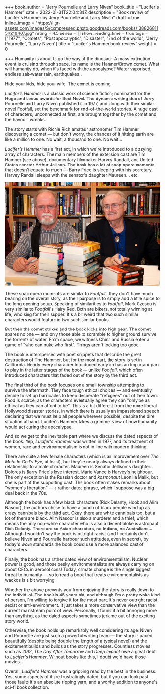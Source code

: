 +++
book_author = "Jerry Pournelle and Larry Niven"
book_title = "Lucifer's Hammer"
date = 2022-01-31T22:04:34Z
description = "Book review of Lucifer's Hammer by Jerry Pournelle and Larry Niven"
draft = true
inline_image = "https://i.gr-assets.com/images/S/compressed.photo.goodreads.com/books/1388268115l/218467.jpg"
rating = 4.5
series = []
show_reading_time = true
tags = ["1977", "Comets", "Post apocalyptic", "Disaster", "End of the world", "Jerry Pournelle", "Larry Niven"]
title = "Lucifer's Hammer book review"
weight = 0

+++
Humanity is about to go the way of the dinosaur. A mass extinction event is cruising through space. Its name is the Hamner/Brown comet. What will humanity do, when it's faced with the apocalypse? Water vaporised, endless salt-water rain, earthquakes...

Hide your kids, hide your wife. The comet is coming.

<!--more-->

_Lucifer’s Hammer_ is a classic work of science fiction; nominated for the Hugo and Locus awards for Best Novel. The dynamic writing duo of Jerry Pournelle and Larry Niven published it in 1977, and along with their similar novel Footfall, set the benchmark for end-of-the-world stories. A huge cast of characters, unconnected at first, are brought together by the comet and the havoc it wreaks.

The story starts with Richie Rich amateur astronomer Tim Hamner discovering a comet — but don't worry, the chances of it hitting earth are like a million to one. No wait, a thousand to one. No wait...

_Lucifer’s Hammer_ has a first act, in which we're introduced to a dizzying array of characters. The main members of the extension cast are Tim Hamner (see above), documentary filmmaker Harvey Randall, and United States senator Arthur Jellison. The book has a lot of soap opera moments that doesn't equate to much — Barry Price is sleeping with his secretary, Harvey Randall sleeps with the senator's daughter Maureen... etc.

![](/uploads/larry-niven-and-jerry-pournelle.jpeg)

These soap opera moments are similar to _Footfall_. They don't have much bearing on the overall story, as their purpose is to simply add a little spice to the long opening setup. Speaking of similarities to _Footfall_, Mark Czescu is very similar to _Footfall_'s Hairy Red. Both are bikers, not totally winning at life, who sing for their supper. It's a bit weird that two such similar characters would feature in two such similar books.

But then the comet strikes and the book kicks into high gear. The comet spares no one — and only those able to scramble to higher ground survive the torrents of water. From space, we witness China and Russia enter a game of "who can nuke who first". Things aren't looking too good.

The book is interspersed with poet snippets that describe the great destruction of The Hammer, but for the most part, the story is set in California. Nearly every character introduced early on has an important part to play in the latter stages of the book — unlike _Footfall_, which often introduced characters that faded out of the story by the third act.

The final third of the book focuses on a small township attempting to survive the aftermath. They face tough ethical choices — and eventually decide to set up barricades to keep desperate "refugees" out of their town. Food is scarce, as the characters eventually agree they can "only be as ethical as they can afford to be". This is a bit different from the more liberal Hollywood disaster stories, in which there is usually an impassioned speech declaring that we must help all people wherever possible, despite the dire situation at hand. Lucifer's Hammer takes a grimmer view of how humanity would act during the apocalypse. 

And so we get to the inevitable part where we discuss the dated aspects of the book. Yep, _Lucifer's Hammer_ was written in 1977, and its treatment of women, race and environmentalism is not in line with modern thinking. 

There are quite a few female characters (which is an improvement over _The Mote In God's Eye_, at least), but they're nearly always defined in their relationship to a male character. Maureen is Senator Jellison's daughter. Dolores is Barry Price's love interest. Marie Vance is Harvey's neighbour. The only exception is the Russian doctor and _kosmonaut_ Leonilla Malik, but she is part of the supporting cast. The book often makes remarks about "women's liberation" — a rather dated phrase, which I suppose was a big deal back in the 70s. 

Although the book has a few black characters (Rick Delanty, Hook and Alim Nasoor), the authors chose to have a bunch of black people wind up as crazy cannibals by the third act. Okay, there are white cannibals too, but a lot of them are black. Alim Nasoor is also a murderer and a thief, which means the only non-white character who is also a decent bloke is astronaut Rick Delanty. There are no Asian characters, no Indians, no Australians... Although I wouldn't say the book is outright racist (and I certainly don't believe Niven and Pournelle harbour such attitudes, even in secret), by today's _woke_ standards the book could use a more balanced cast of characters.

Finally, the book has a rather dated view of environmentalism. Nuclear power is good, and those pesky environmentalists are always carrying on about CFCs in aerosol cans! Today, climate change is the single biggest threat to humanity — so to read a book that treats environmentalists as wackos is a bit worrying.

Whether the above prevents you from enjoying the story is really down to the individual. The book is 45 years old, and although I'm a pretty woke kind of person, I'm willing to forgive it for the most part. It's never outright racist, sexist or anti-environment. It just takes a more conservative view than the current mainstream point of view. Personally, I found it a bit annoying more than anything, as the dated aspects sometimes jerk me out of the exciting story world.

Otherwise, the book holds up remarkably well considering its age. Niven and Pournelle are just such a powerful writing team — the story is paced beautifully (despite being double the length of a typical novel) and the excitement builds and builds as the story progresses. Countless movies such as _2012_, _The Day After Tomorrow_ and _Deep Impact_ owe a great debt to _Lucifer's Hammer_. Without books like this, I doubt we'd have those movies.

 Overall, _Lucifer's Hammer_ was a gripping read by the best in the business. Yes, some aspects of it are frustratingly dated, but if you can look past those faults it's an absolute ripping yarn, and a worthy addition to anyone's sci-fi book collection.
